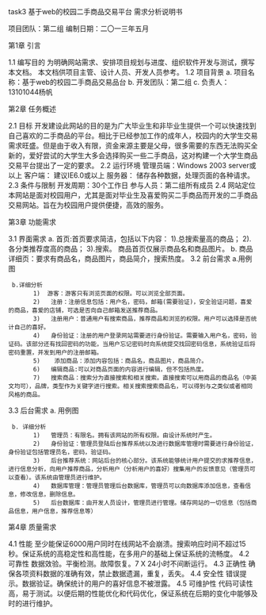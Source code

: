 task3
基于web的校园二手商品交易平台
需求分析说明书

项目团队：第二组
编制日期：二〇一三年五月

第1章  引言

1.1	编写目的
	  为明确网站需求、安排项目规划与进度、组织软件开发与测试，撰写本文档。
    本文档供项目主管、设计人员、开发人员参考。
1.2	项目背景
    a.	项目名称：基于web的校园二手商品交易品台
    b.	开发团队：第二组
    c.	负责人：13101044杨帆 

第2章	任务概述

2.1  目标
     开发建设此网站的目的是为广大毕业生和非毕业生提供一个可以快速找到自己喜欢的二手商品的平台。相比于已经参加工作的成年人，校园内的大学生交易需求旺盛。但是由于收入有限，资金来源主要是父母，很多需要的东西无法购买全新的，爱好尝试的大学生大多会选择购买一些二手商品，这对构建一个大学生商品交易平台提出了一定的要求。
2.2  运行环境
     管理员端：Windows 2003 server或以上 
     客户端：  建议IE6.0或以上 
     服务器：  储存各种数据，处理页面的各种请求。
2.3  条件与限制
     开发周期：30个工作日 
     参与人员：第二组所有成员
2.4  网站定位
     本网站是面对校园用户，尤其是面对毕业生及喜爱购买二手商品而开发的二手商品交易网站。旨在为校园用户提供便捷，高效的服务。

第3章  功能需求

3.1  界面需求
     a. 首页:首页要求简洁，包括以下内容：
           1).总搜索量高的商品；
           2).各分类推荐度高的商品；
           3).搜索。
        商品首页仅展示商品名和商品图片。
     b. 商品详细页：要求有商品名，商品图片，商品简介，搜索热度。
3.2  前台需求
     a.用例图
 
     b.详细分析
           1)  游客：游客只有浏览页面的权限。可以浏览全部页面。
           2)	注册：注册信息包括：用户名，密码，邮箱(需要验证)，安全验证问题，喜爱的商品，喜爱的店铺，可选是否向自己邮箱发送推荐商品。
           3)	注册用户：普通用户有搜索商品，推荐商品和浏览的权限。用户可以选择是否统计自己的喜好。
           4)	身份验证：注册的用户登录网站需要进行身份验证。需要输入用户名，密码，验证码。该部分还有找回密码的功能，当用户忘记密码时向系统提交找回密码信息，系统验证后将密码重置，并发到用户的注册邮箱。
           5)	 添加商品：添加内容包括：商品名，商品图片，商品简介。
           6)	编辑商品:可以对商品页面的内容进行编辑，但不包括热度。
           7)	搜索商品：搜索分为直接搜索和相关搜索。直接搜索可以用商品的商品名（中英文均可），品牌，类型作为关键字进行搜索。相关搜索搜索商品名，可以得到与之类似或者相同风格的商品。
3.3  后台需求
     a.	用例图
 
     b.	详细分析
           1)	管理员：有限名。拥有该网站的所有权限。由设计系统时产生。
           2)	身份验证：管理员登陆后台推荐系统以及进行数据库管理时需要进行身份验证，身份验证包括管理员名，密码，验证码。
           3)	后台推荐系统：网站后台的核心部分。该系统能够统计用户提交的求推荐信息，进行信息分析，向用户推荐商品，分析用户（分析用户的喜好）搜集用户的反馈意见（管理员可以查看）。该系统由管理员进行维护。
           4)	数据库管理：管理员管理后台数据库，管理员可以向数据库添加信息，查看信息，修改信息，删除信息。
           5)	后台数据库：由开发人员设计，管理员进行管理。储存网站的一切信息（包括商品信息，用户信息，推荐信息等）

第4章     质量需求

4.1 性能
	  至少能保证6000用户同时在线网站不会崩溃。搜索响应时间不超过15秒。保证系统的高稳定性和高性能，在多用户的基础上保证系统的流畅度。
4.2 可靠性
	  数据效验。平衡检测。故障恢复。7 X 24小时不间断运行。
4.3 正确性
	  确保各项资料数据的准确有效，禁止数据遗漏，重复，丢失。
4.4 安全性
	  错误提示。数据验证。确保统计的用户的喜好信息不被泄露。
4.5 可维护性
	  代码可读性高，易于测试。以便后期的性能优化和代码优化，保证系统在后期的变化中能够及时的进行维护。
